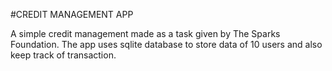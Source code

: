 #CREDIT MANAGEMENT APP

A simple credit management made as a task given by The Sparks Foundation. The app uses sqlite database to store data of 10 users and also keep track of transaction. 

